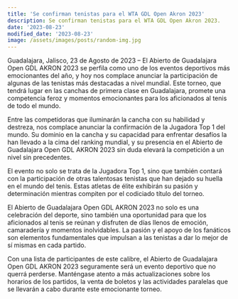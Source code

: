 ```yaml
---
title: 'Se confirman tenistas para el WTA GDL Open Akron 2023'
description: Se confirman tenistas para el WTA GDL Open Akron 2023.
date: '2023-08-23'
modified_date: '2023-08-23'
image: /assets/images/posts/random-img.jpg
---
```

<!-- ![Error](@@baseUrl@@/assets/images/posts/error.png) -->
Guadalajara, Jalisco, 23 de Agosto de 2023 – El Abierto de Guadalajara Open GDL AKRON 2023 se perfila como uno de los eventos deportivos más emocionantes del año, y hoy nos complace anunciar la participación de algunas de las tenistas más destacadas a nivel mundial. Este torneo, que tendrá lugar en las canchas de primera clase en Guadalajara, promete una competencia feroz y momentos emocionantes para los aficionados al tenis de todo el mundo.

Entre las competidoras que iluminarán la cancha con su habilidad y destreza, nos complace anunciar la confirmación de la Jugadora Top 1 del mundo. Su dominio en la cancha y su capacidad para enfrentar desafíos la han llevado a la cima del ranking mundial, y su presencia en el Abierto de Guadalajara Open GDL AKRON 2023 sin duda elevará la competición a un nivel sin precedentes.

El evento no solo se trata de la Jugadora Top 1, sino que también contará con la participación de otras talentosas tenistas que han dejado su huella en el mundo del tenis. Estas atletas de élite exhibirán su pasión y determinación mientras compiten por el codiciado título del torneo.

El Abierto de Guadalajara Open GDL AKRON 2023 no solo es una celebración del deporte, sino también una oportunidad para que los aficionados al tenis se reúnan y disfruten de días llenos de emoción, camaradería y momentos inolvidables. La pasión y el apoyo de los fanáticos son elementos fundamentales que impulsan a las tenistas a dar lo mejor de sí mismas en cada partido.

Con una lista de participantes de este calibre, el Abierto de Guadalajara Open GDL AKRON 2023 seguramente será un evento deportivo que no querrá perderse. Manténgase atento a más actualizaciones sobre los horarios de los partidos, la venta de boletos y las actividades paralelas que se llevarán a cabo durante este emocionante torneo.


